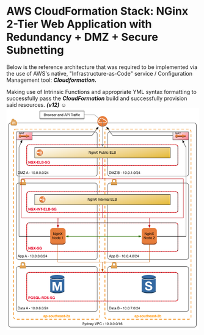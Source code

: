 # AWS CloudFormation Stack: NGinx 2-Tier Web Application with Redundancy + DMZ + Secure Subnetting 

Below is the reference architecture that was required to be implemented via the use of AWS's native, "Infrastructure-as-Code" service / Configuration Management tool: ***Cloudformation.*** 

Making use of Intrinsic Functions and appropriate YML syntax formatting to successfully pass the ***CloudFormation*** build and successfully provision said resources. ***(v12)*** :relaxed:
![NGinx 2-Tier Application with Redundancy + DMZ + Secure Subnetting](https://github.com/BMurdochUK/AWS_CloudFormation_NGinx_ELB_Subnetting_2-Tier_Redundancy/blob/master/NGinx_2Tier_Application_ReverseProxy.PNG?raw=true)
